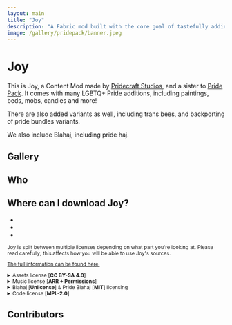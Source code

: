 ```yaml
---
layout: main
title: "Joy"
description: "A Fabric mod built with the core goal of tastefully adding pride to Minecraft, while also porting Pridepack to its own set of decorations."
image: /gallery/pridepack/banner.jpeg
---
```

<!-- Copyright (c) 2023-2024 Pridecraft Studios & contributors
	 SPDX-License-Identifier: CC-BY-SA-4.0
	 https://git.pridecraft.gay/website/blob/HEAD/LICENSE-CC-BY-SA-4.0 -->
<script lang="ts">
import Badge from '$lib/components/BadgeRaw.svelte';
import Badges from '$lib/components/Badges.svelte';
import Picture from '$lib/components/Picture.svelte';
import Developers from '$lib/components/Developers.svelte';
import DynPicture from '$lib/components/DynPicture.svelte';
import YouTube from '$lib/components/YouTube.svelte';

import { Modrinth, CurseForge, GitHubDownloads, GitHubCommits } from '$lib/shields';
import { Who, Socials, Donate, WwpMusic } from '$lib/boilerplate';

</script>

<!-- Cuties -->

# Joy

<aside class="shields">
<Modrinth modid="joy"/>
<CurseForge modid="joy" type="mc-mods" projectid="1230915"/>
<GitHubDownloads modid="joy" />
<GitHubCommits modid="joy" />
</aside>

This is Joy, a Content Mod made by [Pridecraft Studios], and a sister to [Pride Pack].
It comes with many LGBTQ+ Pride additions, including paintings, beds, mobs, candles and more!

There are also added variants as well, including trans bees, and backporting of pride bundles variants.

We also include Blahaj, including pride haj.

<Donate/>

## Gallery

<p class="gallery prioritize-2">

<YouTube id="ZyazvpZAmGU" title="Pridepack Trailer on YouTube." />

<Picture name="pridepack/banner" order="avif" original="avif"
	alt="The Pride Pack banner, featuring a rainbow bed, a bii, an aroace axolotl, a sleeping fox,
		chiseled bookshelves with rainbow-colored books, and a gay flag painting."
/>

<DynPicture dir="pridepack" name="bookshelves" fallback="jpeg" fallbackSize="3840x2160" original order="avif"
	alt="Pride-themed chiseled bookshelves, candles and biis surrounding an enchanting table in a lush cave."
/>

<DynPicture dir="pridepack" name="aquarium" fallback="jpeg" fallbackSize="3840x2160" original order="avif"
	alt="Trans, lesbian, progress and aroace themed axolotls in an aquarium,
		featuring pride, lesbian and asexual flag paintings to the left."
/>

<DynPicture dir="pridepack" name="gallery" fallback="jpeg" fallbackSize="3840x2160" original order="avif"
	alt="A gallery featuring the pansexual, progress, rainbow and bisexual pride flags, along with an ally flag."
/>

<DynPicture dir="pridepack" name="foxes" fallback="jpeg" fallbackSize="3840x2160" original order="avif"
	alt="Two foxes in front of a fire place,
		one of which is sleeping while the other is wearing pink &amp; white striped thigh-high socks."
/>

<DynPicture dir="pridepack" name="bedroom" fallback="jpeg" fallbackSize="3840x2160" original order="avif"
	alt="A bedroom featuring pride-themed candles and bed, with a sniffer peeking in."
/>

</p>

## Who

<Who/>

## Where can I download Joy?

<ul class="badges">
<li><Badge id="modrinth" rel="me" link="https://modrinth.com/mod/joy" ext="svg" head="Available on" name="Modrinth"/></li>
<li><Badge id="curseforge" rel="me" link="https://www.curseforge.com/minecraft/mc-mods/joy" ext="svg" head="Available on" name="CurseForge"/></li>
<li><Badge id="github" rel="me" link="https://github.com/Pridecraft-Studios/joy" ext="svg" head="Available on" name="GitHub"/></li>
</ul>

<small>

Joy is split between multiple licenses depending on what part you're looking at.
Please read carefully; this affects how you will be able to use Joy's sources.

[The full information can be found here.][LICENSE]

<details><summary>Assets license [<b>CC BY-SA 4.0</b>]</summary>

<p>
<a property="dct:title" rel="cc:attributionURL" href="https://pridecraft.gay/pridepack">Joy's Assets</a> by
<a rel="cc:attributionURL dct:creator" property="cc:attributionName" href="https://pridecraft.gay">Pridecraft Studios</a> is licensed under
<a href="https://creativecommons.org/licenses/by-sa/4.0/?ref=chooser-v1" target="_blank" rel="license noopener noreferrer" style="display:inline-block;">CC BY-SA 4.0
<img width="16" height="16" style="height:16px!important;margin-left:3px;vertical-align:text-bottom;" src="https://mirrors.creativecommons.org/presskit/icons/cc.svg?ref=chooser-v1" alt="">
<img width="16" height="16" style="height:16px!important;margin-left:3px;vertical-align:text-bottom;" src="https://mirrors.creativecommons.org/presskit/icons/by.svg?ref=chooser-v1" alt="">
<img width="16" height="16" style="height:16px!important;margin-left:3px;vertical-align:text-bottom;" src="https://mirrors.creativecommons.org/presskit/icons/sa.svg?ref=chooser-v1" alt=""></a>
</p>

This does _NOT_ include the music. See the [music license][MUSIC] for usage terms.

This also does _NOT_ include brand assets, including the rosettes in `icon.png`, and `*_rosette.png`.
These are All Rights Reserved.

</details>

<details><summary>Music license [<b>ARR + Permissions</b>]</summary>

<WwpMusic />

</details>

<details><summary>Blahaj [<b>Unlicense</b>] & Pride Blahaj [<b>MIT</b>] licensing</summary>

The core code was taken from [DaFuqs] and [hibiii] under the [Unlicense][BLAHAJ-BASE].

Pride Blahajs were taken from [musicalskele] under the [MIT License][BLAHAJ-PRIDE].

</details>

<details><summary>Code license [<b>MPL-2.0</b>]</summary>

The code for Joy is available under the [MPL-2.0][CODE].

</details>

[LICENSE]: https://git.pridecraft.gay/joy/tree/HEAD/LICENSE.md
[CODE]: https://git.pridecraft.gay/joy/tree/HEAD/LICENSE-CODE
[BLAHAJ-BASE]: https://git.pridecraft.gay/joy/tree/HEAD/LICENSE-BLAHAJ-BASE
[BLAHAJ-PRIDE]: https://git.pridecraft.gay/joy/tree/HEAD/LICENSE-BLAHAJ-PRIDE
[ASSETS]: https://git.pridecraft.gay/joy/tree/HEAD/LICENSE-ASSETS
[MUSIC]: https://git.pridecraft.gay/joy/tree/HEAD/LICENSE-MUSIC
[DaFuqs]: https://github.com/DaFuqs/Blahaj
[hibiii]: https://github.com/hibiii/Blahaj
[musicalskele]: https://github.com/musicalskele/blahaj
[Pride Pack]: https://git.pridecraft.gay/pridepack

</small>

<Socials/>

## Contributors

<Developers type="small"/>

[Pridecraft Studios]: /
